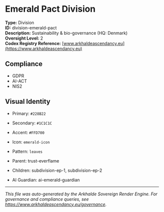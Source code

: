 # Emerald Pact Division

**Type:** Division  
**ID:** division-emerald-pact  
**Description:** Sustainability & bio-governance (HQ: Denmark)  
**Oversight Level:** 2  
**Codex Registry Reference:** [www.arkhaldeascendancy.eu](https://www.arkhaldeascendancy.eu)

## Compliance

- GDPR
- AI-ACT
- NIS2

## Visual Identity

- Primary: `#228B22`
- Secondary: `#1C1C1C`
- Accent: `#FFD700`
- Icon: `emerald-icon`
- Pattern: `leaves`


- Parent: trust-everflame
- Children: subdivision-ep-1, subdivision-ep-2
- AI Guardian: ai-emerald-guardian

---

*This file was auto-generated by the Arkhalde Sovereign Render Engine. For governance and compliance queries, see https://www.arkhaldeascendancy.eu/governance.*